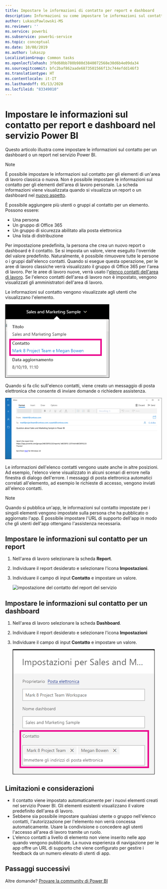 ```yaml
---
title: Impostare le informazioni di contatto per report e dashboard
description: Informazioni su come impostare le informazioni sul contatto per report e dashboard.
author: LukaszPawlowski-MS
ms.reviewer: ''
ms.service: powerbi
ms.subservice: powerbi-service
ms.topic: conceptual
ms.date: 10/08/2019
ms.author: lukaszp
LocalizationGroup: Common tasks
ms.openlocfilehash: 3f0d60bb780b980d3840072568e30d6b4e09da34
ms.sourcegitcommit: bfc2baf862aade6873501566f13c744efdd146f3
ms.translationtype: HT
ms.contentlocale: it-IT
ms.lasthandoff: 05/13/2020
ms.locfileid: "83349010"
---
```

# <a name="set-contact-information-for-reports-and-dashboards-in-the-power-bi-service"></a>Impostare le informazioni sul contatto per report e dashboard nel servizio Power BI
Questo articolo illustra come impostare le informazioni sul contatto per un dashboard o un report nel servizio Power BI.

> [!NOTE]
> È possibile impostare le informazioni sul contatto per gli elementi di un'area di lavoro classica o nuova. Non è possibile impostare le informazioni sul contatto per gli elementi dell'area di lavoro personale. La scheda informazioni viene visualizzata quando si visualizza un report o un dashboard nel [nuovo aspetto](../consumer/service-new-look.md).

È possibile aggiungere più utenti o gruppi al contatto per un elemento. Possono essere:
* Una persona
* Un gruppo di Office 365
* Un gruppo di sicurezza abilitato alla posta elettronica
* Una lista di distribuzione

Per impostazione predefinita, la persona che crea un nuovo report o dashboard è il contatto. Se si imposta un valore, viene eseguito l'override del valore predefinito. Naturalmente, è possibile rimuovere tutte le persone o i gruppi dall'elenco contatti. Quando si esegue questa operazione, per le aree di lavoro classiche verrà visualizzato il gruppo di Office 365 per l'area di lavoro. Per le aree di lavoro nuove, verrà usato l'[elenco contatti dell'area di lavoro](../collaborate-share/service-create-the-new-workspaces.md#workspace-contact-list). Se l'elenco contatti dell'area di lavoro non è impostato, vengono visualizzati gli amministratori dell'area di lavoro.

Le informazioni sul contatto vengono visualizzate agli utenti che visualizzano l'elemento. 

 ![contatto report servizio](media/service-item-contact/service-report-contact.png)

Quando si fa clic sull'elenco contatti, viene creato un messaggio di posta elettronica che consente di inviare domande o richiedere assistenza. 

 ![messaggio di posta elettronica per contattare il servizio](media/service-item-contact/service-contact-email.png)
 
Le informazioni dell'elenco contatti vengono usate anche in altre posizioni. Ad esempio, l'elenco viene visualizzato in alcuni scenari di errore nella finestra di dialogo dell'errore. I messaggi di posta elettronica automatici correlati all'elemento, ad esempio le richieste di accesso, vengono inviati all'elenco contatti. 

> [!NOTE]
> Quando si pubblica un'app, le informazioni sul contatto impostate per i singoli elementi vengono impostate sulla persona che ha pubblicato o aggiornato l'app. È possibile impostare l'URL di supporto dell'app in modo che gli utenti dell'app ottengano l'assistenza necessaria.

## <a name="set-contact-information-for-a-report"></a>Impostare le informazioni sul contatto per un report
1. Nell'area di lavoro selezionare la scheda **Report**.
2. Individuare il report desiderato e selezionare l'icona **Impostazioni**.
3. Individuare il campo di input **Contatto** e impostare un valore.

     ![impostazione del contatto del report del servizio](media/service-item-contact/service-report-contact-setting.png)

## <a name="set-contact-information-for-a-dashboard"></a>Impostare le informazioni sul contatto per un dashboard
1. Nell'area di lavoro selezionare la scheda **Dashboard**.
2. Individuare il report desiderato e selezionare l'icona **Impostazioni**
3. Individuare il campo di input **Contatto** e impostare un valore.

     ![impostazione del contatto del dashboard del servizio](media/service-item-contact/service-dashboard-contact-setting.png)

## <a name="limitations-and-considerations"></a>Limitazioni e considerazioni
* Il contatto viene impostato automaticamente per i nuovi elementi creati nel servizio Power BI. Gli elementi esistenti visualizzano il valore predefinito dell'area di lavoro.
* Sebbene sia possibile impostare qualsiasi utente o gruppo nell'elenco contatti, l'autorizzazione per l'elemento non verrà concessa automaticamente. Usare la condivisione o concedere agli utenti l'accesso all'area di lavoro tramite un ruolo. 
* L'elenco contatti a livello di elemento non viene inserito nelle app quando vengono pubblicate. La nuova esperienza di navigazione per le app offre un URL di supporto che viene configurato per gestire i feedback da un numero elevato di utenti di app.


## <a name="next-steps"></a>Passaggi successivi

Altre domande? [Provare la community di Power BI](https://community.powerbi.com/)
